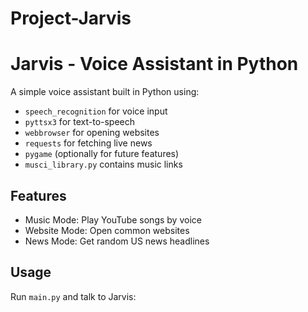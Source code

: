 # Project-Jarvis
# Jarvis - Voice Assistant in Python

A simple voice assistant built in Python using:
- `speech_recognition` for voice input
- `pyttsx3` for text-to-speech
- `webbrowser` for opening websites
- `requests` for fetching live news
- `pygame` (optionally for future features)
- `musci_library.py` contains music links

## Features
- Music Mode: Play YouTube songs by voice
- Website Mode: Open common websites
- News Mode: Get random US news headlines

## Usage
Run `main.py` and talk to Jarvis:

